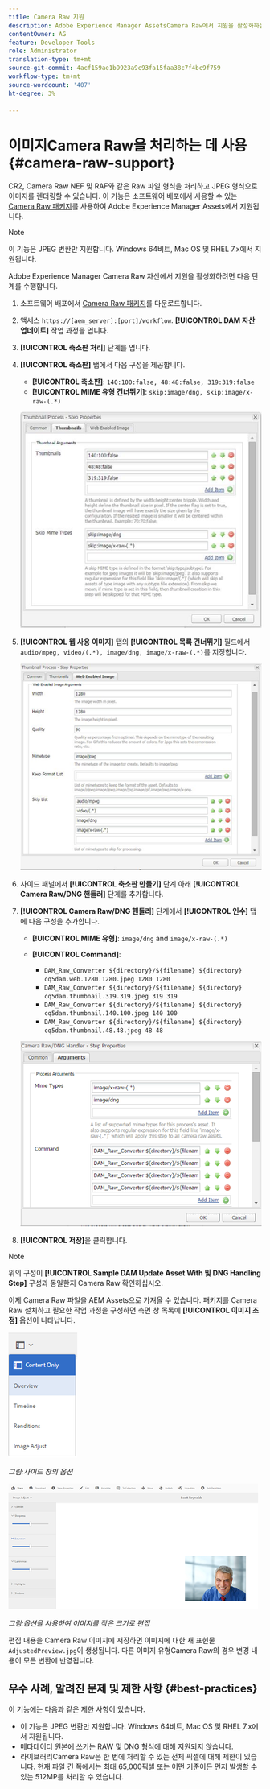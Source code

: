 ```yaml
---
title: Camera Raw 지원
description: Adobe Experience Manager AssetsCamera Raw에서 지원을 활성화하는 방법을 알아봅니다.
contentOwner: AG
feature: Developer Tools
role: Administrator
translation-type: tm+mt
source-git-commit: 4acf159ae1b9923a9c93fa15faa38c7f4bc9f759
workflow-type: tm+mt
source-wordcount: '407'
ht-degree: 3%

---
```



# 이미지Camera Raw을 처리하는 데 사용 {#camera-raw-support}

CR2, Camera Raw NEF 및 RAF와 같은 Raw 파일 형식을 처리하고 JPEG 형식으로 이미지를 렌더링할 수 있습니다. 이 기능은 소프트웨어 배포에서 사용할 수 있는 [Camera Raw 패키지](https://experience.adobe.com/#/downloads/content/software-distribution/en/aem.html?package=/content/software-distribution/en/details.html/content/dam/aem/public/adobe/packages/aem630/product/assets/aem-assets-cameraraw-pkg)를 사용하여 Adobe Experience Manager Assets에서 지원됩니다.

>[!NOTE]
>
>이 기능은 JPEG 변환만 지원합니다. Windows 64비트, Mac OS 및 RHEL 7.x에서 지원됩니다.

Adobe Experience Manager Camera Raw 자산에서 지원을 활성화하려면 다음 단계를 수행합니다.

1. 소프트웨어 배포에서 [Camera Raw 패키지](https://experience.adobe.com/#/downloads/content/software-distribution/en/aem.html?package=/content/software-distribution/en/details.html/content/dam/aem/public/adobe/packages/aem630/product/assets/aem-assets-cameraraw-pkg)를 다운로드합니다.

1. 액세스 `https://[aem_server]:[port]/workflow`. **[!UICONTROL DAM 자산 업데이트]** 작업 과정을 엽니다.

1. **[!UICONTROL 축소판 처리]** 단계를 엽니다.

1. **[!UICONTROL 축소판]** 탭에서 다음 구성을 제공합니다.

   * **[!UICONTROL 축소판]**:  `140:100:false, 48:48:false, 319:319:false`
   * **[!UICONTROL MIME 유형 건너뛰기]**: `skip:image/dng, skip:image/x-raw-(.*)`

   ![천하](assets/chlimage_1-334.png)

1. **[!UICONTROL 웹 사용 이미지]** 탭의 **[!UICONTROL 목록 건너뛰기]** 필드에서 `audio/mpeg, video/(.*), image/dng, image/x-raw-(.*)`를 지정합니다.

   ![천하](assets/chlimage_1-335.png)

1. 사이드 패널에서 **[!UICONTROL 축소판 만들기]** 단계 아래 **[!UICONTROL Camera Raw/DNG 핸들러]** 단계를 추가합니다.

1. **[!UICONTROL Camera Raw/DNG 핸들러]** 단계에서 **[!UICONTROL 인수]** 탭에 다음 구성을 추가합니다.

   * **[!UICONTROL MIME 유형]**: `image/dng` and  `image/x-raw-(.*)`
   * **[!UICONTROL Command]**:

      * `DAM_Raw_Converter ${directory}/${filename} ${directory} cq5dam.web.1280.1280.jpeg 1280 1280`
      * `DAM_Raw_Converter ${directory}/${filename} ${directory} cq5dam.thumbnail.319.319.jpeg 319 319`
      * `DAM_Raw_Converter ${directory}/${filename} ${directory} cq5dam.thumbnail.140.100.jpeg 140 100`
      * `DAM_Raw_Converter ${directory}/${filename} ${directory} cq5dam.thumbnail.48.48.jpeg 48 48`

   ![chlimage_1-336](assets/chlimage_1-336.png)

1. **[!UICONTROL 저장]**&#x200B;을 클릭합니다.

>[!NOTE]
>
>위의 구성이 **[!UICONTROL Sample DAM Update Asset With 및 DNG Handling Step]** 구성과 동일한지 Camera Raw 확인하십시오.

이제 Camera Raw 파일을 AEM Assets으로 가져올 수 있습니다. 패키지를 Camera Raw 설치하고 필요한 작업 과정을 구성하면 측면 창 목록에 **[!UICONTROL 이미지 조정]** 옵션이 나타납니다.

![chlimage_1-337](assets/chlimage_1-337.png)

*그림:사이드 창의 옵션*

![chlimage_1-338](assets/chlimage_1-338.png)

*그림:옵션을 사용하여 이미지를 작은 크기로 편집*

편집 내용을 Camera Raw 이미지에 저장하면 이미지에 대한 새 표현물 `AdjustedPreview.jpg`이 생성됩니다. 다른 이미지 유형Camera Raw의 경우 변경 내용이 모든 변환에 반영됩니다.

## 우수 사례, 알려진 문제 및 제한 사항 {#best-practices}

이 기능에는 다음과 같은 제한 사항이 있습니다.

* 이 기능은 JPEG 변환만 지원합니다. Windows 64비트, Mac OS 및 RHEL 7.x에서 지원됩니다.
* 메타데이터 원본에 쓰기는 RAW 및 DNG 형식에 대해 지원되지 않습니다.
* 라이브러리Camera Raw은 한 번에 처리할 수 있는 전체 픽셀에 대해 제한이 있습니다. 현재 파일 긴 쪽에서는 최대 65,000픽셀 또는 어떤 기준이든 먼저 발생할 수 있는 512MP를 처리할 수 있습니다.
